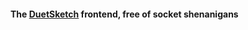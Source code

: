 #### The [DuetSketch](https://github.com/swagatmitra-b/duetsketch) frontend, free of socket shenanigans
